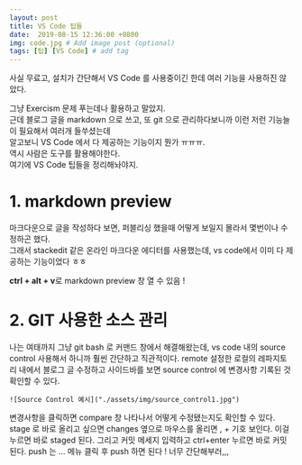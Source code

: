 ```yaml
---
layout: post
title: VS Code 팁들 
date:  2019-08-15 12:36:00 +0800
img: code.jpg # Add image post (optional)
tags: [팁] [VS Code] # add tag
---
```


사실 무료고, 설치가 간단해서 VS Code 를 사용중이긴 한데 여러 기능을 사용하진 않았다. 

그냥 Exercism 문제 푸는데나 활용하고 말았지.  
근데 블로그 글을 markdown 으로 쓰고, 또 git 으로 관리하다보니까 이런 저런 기능늘이 필요해서 여러개 들쑤셨는데   
알고보니  VS Code 에서 다 제공하는 기능이지 뭔가 ㅠㅠㅠ.  
역시 사람은 도구를 활용해야한다.   
여기에 VS Code 팁들을 정리해놔야지.   

# **1. markdown preview**

 마크다운으로 글을 작성하다 보면, 퍼블리싱 했을때 어떻게  보일지 몰라서 몇번이나 수정하곤 했다.  
 그래서 stackedit 같은 온라인 마크다운 에디터를 사용했는데, vs code에서 이미 다 제공하는 기능이었다 ㅎㅎ

**ctrl + alt + v**로 markdown preview 창 열 수 있음 !   


# **2. GIT 사용한 소스 관리**  
  
   나는 여태까지 그냥 git bash 로 커맨드 창에서 해결해왔는데, vs code 내의 source control 사용해서 하니까 훨씬 간단하고 직관적이다. 
   remote 설정한 로컬의 레파지토리 내에서 블로그 글 수정하고 사이드바를 보면 source control 에 변경사항 기록된 것 확인할 수 있다. 

    ![Source Control 예시]("./assets/img/source_control1.jpg")



   변경사항을 클릭하면 compare 창 나타나서 어떻게 수정됐는지도 확인할 수 있다. 
   stage 로 바로 올리고 싶으면  changes 옆으로 마우스를 올리면 , + 기호 보인다. 이걸 누르면 바로 staged 된다.
   그리고 커밋 메세지 입력하고 ctrl+enter 누르면 바로 커밋된다. 
   push 는 ... 메뉴 클릭 후 push 하면 된다 ! 너무 간단해부러,,,